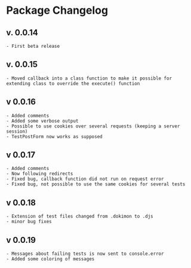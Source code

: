 # Package Changelog

## v. 0.0.14
    - First beta release

## v. 0.0.15
    - Moved callback into a class function to make it possible for extending class to override the execute() function

## v 0.0.16
    - Added comments
    - Added some verbose output
    - Possible to use cookies over several requests (keeping a server session)
    - TestPostForm now works as supposed

## v 0.0.17
    - Added comments
    - Now following redirects
    - Fixed bug, callback function did not run on request error
    - Fixed bug, not possible to use the same cookies for several tests

## v 0.0.18
    - Extension of test files changed from .dokimon to .djs
    - minor bug fixes

## v 0.0.19
    - Messages about failing tests is now sent to console.error
    - Added some coloring of messages
